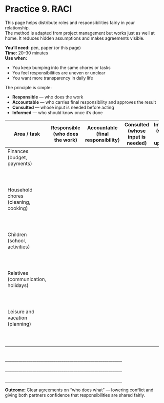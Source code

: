 # Practice 9. RACI

This page helps distribute roles and responsibilities fairly in your relationship.<br/>
The method is adapted from project management but works just as well at home. It reduces hidden assumptions and makes agreements visible.

**You’ll need:** pen, paper (or this page)<br/>
**Time:** 20–30 minutes<br/>
**Use when:**

- You keep bumping into the same chores or tasks
- You feel responsibilities are uneven or unclear
- You want more transparency in daily life

The principle is simple:

- **Responsible** — who does the work
- **Accountable** — who carries final responsibility and approves the result
- **Consulted** — whose input is needed before acting
- **Informed** — who should know once it’s done

<style>
    table {
        width: 100%;
    }
</style>

| Area / task | Responsible<br/>(who does the work) | Accountable<br/>(final responsibility) | Consulted<br/>(whose input is needed) | Informed<br/>(who is kept updated) |
|---|:--:|:--:|:--:|:--:|
| Finances<br/>(budget, payments)<br/><br/><br/><br/> |||||
| Household chores<br/>(cleaning, cooking)<br/><br/><br/><br/> |||||
| Children<br/>(school, activities)<br/><br/><br/><br/> |||||
| Relatives<br/>(communication, holidays)<br/><br/><br/><br/> |||||
| Leisure and vacation<br/>(planning)<br/><br/><br/><br/> |||||

<br/>
____________________________________________________________
<br/><br/>
____________________________________________________________
<br/><br/>
____________________________________________________________

**Outcome:** Clear agreements on “who does what” — lowering conflict and giving both partners confidence that responsibilities are shared fairly.
